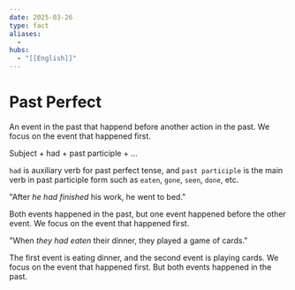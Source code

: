 ```yaml
---
date: 2025-03-26
type: fact
aliases:
  -
hubs:
  - "[[English]]"
---
```


# Past Perfect

An event in the past that happend before another action in the past. We focus on the event that happened first.

Subject + had + past participle + ...

`had` is auxiliary verb for past perfect tense, and `past participle` is the main verb in past participle form such as `eaten`, `gone`, `seen`, `done`, etc.

"After *he had finished* his work, he went to bed."

Both events happened in the past, but one event happened before the other event. We focus on the event that happened first.

"When *they had eaten* their dinner, they played a game of cards."

The first event is eating dinner, and the second event is playing cards. We focus on the event that happened first. But both events happened in the past.


